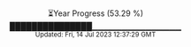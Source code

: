 <p align="center">
⏳Year Progress (53.29 %) <br>
███████████████▁▁▁▁▁▁▁▁▁▁▁▁▁▁▁ <br>
<sub>Updated: Fri, 14 Jul 2023 12:37:29 GMT</sub>
</p>

